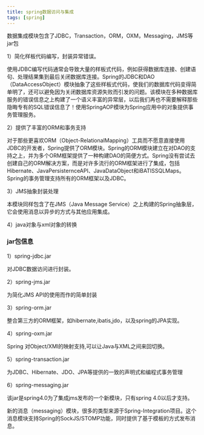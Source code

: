 ```yaml
---
title: spring数据访问与集成
tags: [spring]
---
```


数据集成模块包含了JDBC，Transaction，ORM，OXM，Messaging，JMS等jar包

1）简化样板代码编写，封装异常错误。

使用JDBC编写代码通常会导致大量的样板式代码，例如获得数据库连接、创建语句、处理结果集到最后关闭数据库连接。Spring的JDBC和DAO（DataAccessObject）模块抽象了这些样板式代码，使我们的数据库代码变得简单明了，还可以避免因为关闭数据库资源失败而引发的问题。该模块在多种数据库服务的错误信息之上构建了一个语义丰富的异常层，以后我们再也不需要解释那些隐晦专有的SQL错误信息了！使用SpringAOP模块为Spring应用中的对象提供事务管理服务。

2）提供了丰富的ORM和事务支持

对于那些更喜欢ORM（Object-RelationalMapping）工具而不愿意直接使用JDBC的开发者，Spring提供了ORM模块。Spring的ORM模块建立在对DAO的支持之上，并为多个ORM框架提供了一种构建DAO的简便方式。Spring没有尝试去创建自己的ORM解决方案，而是对许多流行的ORM框架进行了集成，包括Hibernate、JavaPersisternceAPI、JavaDataObject和iBATISSQLMaps。Spring的事务管理支持所有的ORM框架以及JDBC。

3）JMS抽象封装处理

本模块同样包含了在JMS（Java Message Service）之上构建的Spring抽象层，它会使用消息以异步的方式与其他应用集成。

4）java对象与xml对象的转换

### jar包信息

1）spring-jdbc.jar

对JDBC数据访问进行封装。

2）spring-jms.jar

为简化JMS API的使用而作的简单封装

3）spring-orm.jar

整合第三方的ORM框架，如hibernate,ibatis,jdo，以及spring的JPA实现。

4）spring-oxm.jar

Spring 对Object/XMl的映射支持,可以让Java与XML之间来回切换。

5）spring-transaction.jar

为JDBC、Hibernate、JDO、JPA等提供的一致的声明式和编程式事务管理

6）spring-messaging.jar

该jar是spring4.0为了集成jms发布的一个新模块，只有spring 4.0以后才支持。

新的消息（messaging）模块，很多的类型来源于Spring-Integration项目。这个消息模块支持Spring的SockJS/STOMP功能，同时提供了基于模板的方式发布消息。

